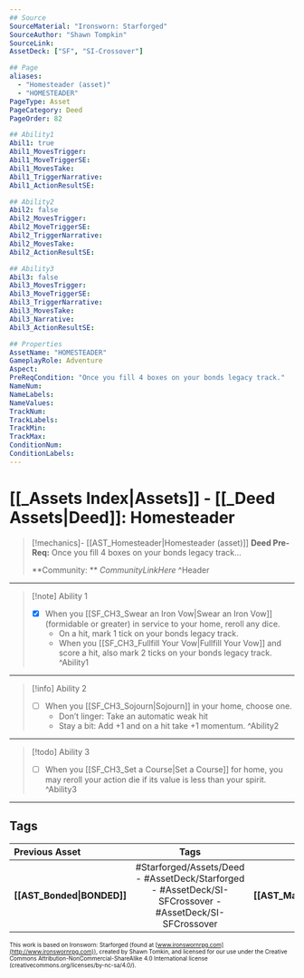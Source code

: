 ```yaml
---
## Source
SourceMaterial: "Ironsworn: Starforged"
SourceAuthor: "Shawn Tompkin"
SourceLink: 
AssetDeck: ["SF", "SI-Crossover"]

## Page
aliases:
  - "Homesteader (asset)"
  - "HOMESTEADER"
PageType: Asset
PageCategory: Deed
PageOrder: 82

## Ability1
Abil1: true
Abil1_MovesTrigger:
Abil1_MoveTriggerSE:
Abil1_MovesTake:
Abil1_TriggerNarrative:
Abil1_ActionResultSE:

## Ability2
Abil2: false
Abil2_MovesTrigger:
Abil2_MoveTriggerSE:
Abil2_TriggerNarrative:
Abil2_MovesTake:
Abil2_ActionResultSE:

## Ability3
Abil3: false
Abil3_MovesTrigger:
Abil3_MoveTriggerSE:
Abil3_TriggerNarrative:
Abil3_MovesTake:
Abil3_Narrative:
Abil3_ActionResultSE:

## Properties
AssetName: "HOMESTEADER"
GameplayRole: Adventure
Aspect:
PreReqCondition: "Once you fill 4 boxes on your bonds legacy track."
NameNum:
NameLabels:
NameValues:
TrackNum:
TrackLabels:
TrackMin:
TrackMax:
ConditionNum:
ConditionLabels:
---
```

# [[_Assets Index|Assets]] - [[_Deed Assets|Deed]]: Homesteader
> [!mechanics]- [[AST_Homesteader|Homesteader (asset)]]
> **Deed Pre-Req:** Once you fill 4 boxes on your bonds legacy track...
>
> **Community: ** _CommunityLinkHere_ ^Header
___
> [!note] Ability 1
> - [x] When you [[SF_CH3_Swear an Iron Vow|Swear an Iron Vow]] (formidable or greater) in service to your home, reroll any dice. 
> 	- On a hit, mark 1 tick on your bonds legacy track. 
> 	- When you [[SF_CH3_Fullfill Your Vow|Fullfill Your Vow]] and score a hit, also mark 2 ticks on your bonds legacy track. ^Ability1
___
> [!info] Ability 2
> - [ ] When you [[SF_CH3_Sojourn|Sojourn]] in your home, choose one. 
> 	- Don’t linger: Take an automatic weak hit 
> 	- Stay a bit: Add +1 and on a hit take +1 momentum. ^Ability2
___
> [!todo] Ability 3
> - [ ] When you [[SF_CH3_Set a Course|Set a Course]] for home, you may reroll your action die if its value is less than your spirit. ^Ability3
___

## Tags
| Previous Asset | Tags | Next Asset |
| :--- | :---: | ---: |
| **[[AST_Bonded\|BONDED]]** | #Starforged/Assets/Deed - #AssetDeck/Starforged - #AssetDeck/SI-SFCrossover - #AssetDeck/SI-SFCrossover | **[[AST_Marked\|MARKED]]** |

<font size=-2>This work is based on Ironsworn: Starforged (found at [www.ironswornrpg.com](http://www.ironswornrpg.com)), created by Shawn Tomkin, and licensed for our use under the Creative Commons Attribution-NonCommercial-ShareAlike 4.0 International license  (creativecommons.org/licenses/by-nc-sa/4.0/).</font>